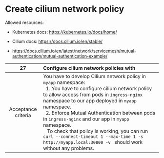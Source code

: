 # Create cilium network policy

Allowed resources:

- Kubernetes docs: https://kubernetes.io/docs/home/

- Cilium docs: https://docs.cilium.io/en/stable/

- https://docs.cilium.io/en/latest/network/servicemesh/mutual-authentication/mutual-authentication-example/

|       **27**        | **Configure cilium network policies with**                                                                                                                                                                                                                                                                                                                                                                                                                                                                                 |
| :-----------------: |:---------------------------------------------------------------------------------------------------------------------------------------------------------------------------------------------------------------------------------------------------------------------------------------------------------------------------------------------------------------------------------------------------------------------------------------------------------------------------------------------------------------------------|
| Acceptance criteria | You have to develop Cilium network policy in `myapp` namespace:<br/>&nbsp;&nbsp;1. You have to configure cilium network policy to allow access from pods in `ingress-nginx` namespace to our app deployed in `myapp` namespace.<br/>&nbsp;&nbsp;2. Enforce Mutual Authentication between pods in `ingress-nginx` and our app in `myapp` namespace.<br/>&nbsp;&nbsp; To check that policy is working, you can run `curl --connect-timeout 1 --max-time 1 -s http://myapp.local:30800 -v ` should work without any problems. |
